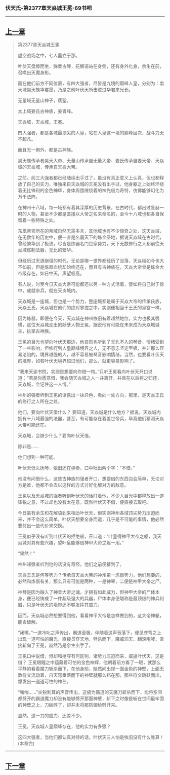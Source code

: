 ### 伏天氏-第2377章天焱城王冕-69书吧

--------
[上一章](./ce5f2494a7986105e883257d78e32515.md)
--------


>
>
>
>第2377章天焱城王冕
>
>虚空战场之中，七人矗立于那。
>
>叶伏天盘膝而坐，弹奏古琴，花解语站在身侧，还有身外化身，余生在前，召唤出天魔身影。
>
>而在他们前方不同位置，有四大强者，尽皆是九境的巅峰人皇，分别为：南天域昊天族华君墨，乃是之前叶伏天所击败过华君来兄长。
>
>无量域无量山神子，裴聖。
>
>太上域姜氏古神族，姜青峰。
>
>天焱域，天焱城，王冕。
>
>四大强者，都是各域最顶尖的人皇，站在人皇这一境的巅峰层次，战斗力无不超凡。
>
>而且无一例外，都是古神族。
>
>昊天族传承者昊天大帝、无量山传承自无量大帝、姜氏传承自姜天帝、天焱域的天焱城，传承自天焱大帝。
>
>之前，前三大强者都已经陆续出手过了，虽没有真正意义上认真，但也都释放了自己的实力，唯独来自天焱城的王冕没有出手过，他身躯之上始终环绕着无比锋利的金色神辉，身体周围缭绕着的神光极为奇特，仿佛能够幻化为万千法阵。
>
>在神州十八域，每一域都有着其深厚的历史背景，在古时代，都出过显赫一时的人物，甚至不少都是直接以大帝之名来命名的，至今十八域也都各自保留着一些特殊之处。
>
>东凰帝宫所在的帝域自然无需多言，其他域也有不少惊奇之处，这天焱域，在无数年的历史中，便一直是名震天下的炼金圣地，据说天焱域在古时代，曾经繁华到了极致，尽皆是炼器名门世家势力，天下无数修行之人都前往天焱域炼制法器，无比的繁华。
>
>但经历过天道崩塌的时代，无论是哪一世界都经历了没落，天焱域如今也大不如前，但是炼器血统却始终还在，而且有古神族在，天焱大帝曾是炼金大帝级存在，如日中天，声望极高。
>
>有人说，时至今日天焱大帝可能都还以另一种方式活着，譬如将自己封于器中，成就帝兵，就在天炎城内。
>
>天焱城是一座城，但也是一个势力，整座城都是属于天焱大帝的传承氏族，天焱王氏，天焱城在他们的绝对掌控之中，实则便相当于王氏的皇宫一样。
>
>因为炼器，即便在今天，天焱城在神州依旧有着超然地位，实力也极其强横，这位天焱城走出的妖孽人物王冕，据说他有可能在未来成为天焱城城主，执掌古神族。
>
>王冕的目光也望向叶伏天那边，他自然也听到了无孔不入的琴音，情绪受到了一些影响，但修行到人皇巅峰境界之人，无不意志坚定至极，并非那么容易沦陷的，境界越强的人，越不容易被琴音影响情绪，当然，也要看叶伏天的境界，如若叶伏天境界超过他们，那么，就更容易影响了。
>
>“我来天谕书院，实则是想要向你借一物。”只听王冕看向叶伏天开口说道：“若是你愿意借，我会随天焱城之人一并离开，并且在以后将之归还，天焱城，会记住这一人情。”
>
>神州的强者听到王冕的话露出一抹异色，看向一处方向，那里，是天焱王氏的修行之人所在之处。
>
>他们，要向叶伏天借什么？
>要知道，天焱城是什么地方？据说，天焱城内拥有十八域最强的法器，甚至，有可能存在着盖世帝兵，毕竟他们猜测天焱大帝可能还在。
>
>天焱城，会缺少什么？要向叶伏天借。
>
>除非是……
>
>他们想到一种可能。
>
>叶伏天低头抚琴，依旧还在弹奏，口中吐出两个字：“不借。”
>
>他没有问借什么，这些古神族的强者开口，想要借的东西岂会简单，无论对方是谁，他都不会去以这样的方式讨好化解对方的敌意。
>
>王冕以及天焱城的强者听到叶伏天的话盯着他，不少人目光中都释放出一道锋锐之意，不过却也没有太在意，既然叶伏天不借，便直接去取吧。
>
>今日虽有余生和花解语到来相助叶伏天，但实则神州各域顶尖势力压迫而来，并不会这么简单，叶伏天想要全身而退，几乎是不可能的事情，他必然要付出一些代价来交换。
>
>王冕似乎没有听到叶伏天的拒绝般，开口道：“叶皇得神甲大帝之躯，我天焱城对其有些兴趣，望叶皇能够借神甲大帝之躯一用。”
>
>“果然！”
>
>神州诸强者听到他的话没有奇怪，他们之前便猜到了。
>
>天焱王氏是何等势力？传承自天焱大帝的神州第一炼器势力，他们想要的，必然和炼器有关，那么只有可能是两种，一是神琴，二便是神甲大帝之尸。
>
>神琴是因为融入了神音大帝之魂，才拥有如此威力，但神甲大帝的尸体本身，便已经铸成了一件超级强大的兵器，尸体本身便堪称是最顶级的神兵利器，只是叶伏天的境界还不够发挥其威力。
>
>因而，天焱城必然想要得到他，看看神甲大帝是怎样做到的，这大帝神躯，能否破解。
>
>“闭嘴。”一道冷叱之声传出，霸道至极，伴随着这声音落下，便见苍穹之上出现一道可怕的魔光，直接贯穿天地，劈杀而下，魔威滔天、翻滚咆哮，直接斩向了王冕，赫然乃是余生出手了。
>
>王冕口中说借，但却和抢夺有何区别，诸势力压迫而来，威逼叶伏天，这是借？
>王冕眼瞳之中蕴藏着可怕的金色神辉，他朝着前方看了一眼，就那么平静的看着魔刀斩杀而下，在他身前，陡然间出现一面金色的神壁，上面无数符文流动着，自天穹垂落而下的神壁就那么挡在那，那些符文跳跃而出，爆发出一道道可怕的神芒。
>
>“嗤嗤……”尖锐刺耳的声音传出，这极为霸道的天魔刀斩杀而下，能将空间都劈开的霸道魔刀却没有能够劈开那面神壁，斩下之时像是斩在世间最牢固的神壁之上，刀破碎了，却并未将那防御给劈开来。
>
>显然，这一刀的威力，还差不少。
>
>王冕，天焱城人皇巅峰存在，他的实力有多强？
>
>这四大强者，当他们都认真对待的话，叶伏天三人怕是依旧没有什么胜算！
>(本章完)
>
>

--------
[下一章](./48a36e80c8af806f30e3e0bbfeec81b9.md)
--------

